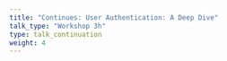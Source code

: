 ```yaml
---
title: "Continues: User Authentication: A Deep Dive"
talk_type: "Workshop 3h"
type: talk_continuation
weight: 4
---
```

